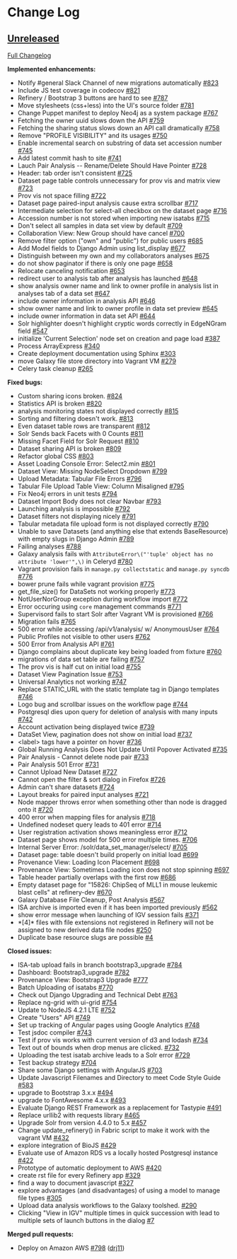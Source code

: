 # Change Log

## [Unreleased](https://github.com/parklab/refinery-platform/tree/HEAD)

[Full Changelog](https://github.com/parklab/refinery-platform/compare/v1.0.0...HEAD)

**Implemented enhancements:**

- Notify \#general Slack Channel of new migrations automatically [\#823](https://github.com/parklab/refinery-platform/issues/823)
- Include JS test coverage in codecov [\#821](https://github.com/parklab/refinery-platform/issues/821)
- Refinery / Bootstrap 3 buttons are hard to see [\#787](https://github.com/parklab/refinery-platform/issues/787)
- Move stylesheets \(css+less\) into the UI's source folder [\#781](https://github.com/parklab/refinery-platform/issues/781)
- Change Puppet manifest to deploy Neo4j as a system package [\#767](https://github.com/parklab/refinery-platform/issues/767)
- Fetching the owner uuid slows down the API [\#759](https://github.com/parklab/refinery-platform/issues/759)
- Fetching the sharing status slows down an API call dramatically [\#758](https://github.com/parklab/refinery-platform/issues/758)
- Remove "PROFILE VISIBILITY" and its usages [\#750](https://github.com/parklab/refinery-platform/issues/750)
- Enable incremental search on substring of data set accession number [\#745](https://github.com/parklab/refinery-platform/issues/745)
- Add latest commit hash to site [\#741](https://github.com/parklab/refinery-platform/issues/741)
- Lauch Pair Analysis -- Rename/Delete Should Have Pointer [\#728](https://github.com/parklab/refinery-platform/issues/728)
- Header: tab order isn't consistent [\#725](https://github.com/parklab/refinery-platform/issues/725)
- Dataset page table controls unnecessary for prov vis and matrix view [\#723](https://github.com/parklab/refinery-platform/issues/723)
- Prov vis not space filling [\#722](https://github.com/parklab/refinery-platform/issues/722)
- Dataset page paired-input analysis cause extra scrollbar [\#717](https://github.com/parklab/refinery-platform/issues/717)
- Intermediate selection for select-all checkbox on the dataset page [\#716](https://github.com/parklab/refinery-platform/issues/716)
- Accession number is not stored when importing new isatabs [\#715](https://github.com/parklab/refinery-platform/issues/715)
- Don't select all samples in data set view by default [\#709](https://github.com/parklab/refinery-platform/issues/709)
- Collaboration View: New Group should have cancel [\#700](https://github.com/parklab/refinery-platform/issues/700)
- Remove filter option \("own" and "public"\) for public users [\#685](https://github.com/parklab/refinery-platform/issues/685)
- Add Model fields to Django Admin using list\_display [\#677](https://github.com/parklab/refinery-platform/issues/677)
- Distinguish between my own and my collaborators analyses [\#675](https://github.com/parklab/refinery-platform/issues/675)
- do not show paginator if there is only one page [\#658](https://github.com/parklab/refinery-platform/issues/658)
- Relocate canceling notification [\#653](https://github.com/parklab/refinery-platform/issues/653)
- redirect user to analysis tab after analysis has launched [\#648](https://github.com/parklab/refinery-platform/issues/648)
- show analysis owner name and link to owner profile in analysis list in analyses tab of a data set [\#647](https://github.com/parklab/refinery-platform/issues/647)
- include owner information in analysis API  [\#646](https://github.com/parklab/refinery-platform/issues/646)
- show owner name and link to owner profile in data set preview [\#645](https://github.com/parklab/refinery-platform/issues/645)
- include owner information in data set API [\#644](https://github.com/parklab/refinery-platform/issues/644)
- Solr highlighter doesn't highlight cryptic words correctly in EdgeNGram field [\#547](https://github.com/parklab/refinery-platform/issues/547)
- initialize 'Current Selection' node set on creation and page load [\#387](https://github.com/parklab/refinery-platform/issues/387)
- Process ArrayExpress [\#340](https://github.com/parklab/refinery-platform/issues/340)
- Create deployment documentation using Sphinx [\#303](https://github.com/parklab/refinery-platform/issues/303)
- move Galaxy file store directory into Vagrant VM [\#279](https://github.com/parklab/refinery-platform/issues/279)
- Celery task cleanup [\#265](https://github.com/parklab/refinery-platform/issues/265)

**Fixed bugs:**

- Custom sharing icons broken. [\#824](https://github.com/parklab/refinery-platform/issues/824)
- Statistics API is broken [\#820](https://github.com/parklab/refinery-platform/issues/820)
- analysis monitoring states not displayed correctly [\#815](https://github.com/parklab/refinery-platform/issues/815)
- Sorting and filtering doesn't work. [\#813](https://github.com/parklab/refinery-platform/issues/813)
- Even dataset table rows are transparent  [\#812](https://github.com/parklab/refinery-platform/issues/812)
- Solr Sends back Facets with 0 Counts [\#811](https://github.com/parklab/refinery-platform/issues/811)
- Missing Facet Field for Solr Request [\#810](https://github.com/parklab/refinery-platform/issues/810)
- Dataset sharing API is broken [\#809](https://github.com/parklab/refinery-platform/issues/809)
- Refactor global CSS [\#803](https://github.com/parklab/refinery-platform/issues/803)
- Asset Loading Console Error: Select2.min  [\#801](https://github.com/parklab/refinery-platform/issues/801)
- Dataset View: Missing NodeSelect Dropdown  [\#799](https://github.com/parklab/refinery-platform/issues/799)
- Upload Metadata: Tabular File Errors [\#796](https://github.com/parklab/refinery-platform/issues/796)
- Tabular File Upload Table View: Column Misaligned [\#795](https://github.com/parklab/refinery-platform/issues/795)
- Fix Neo4j errors in unit tests [\#794](https://github.com/parklab/refinery-platform/issues/794)
- Dataset Import Body does not clear Navbar [\#793](https://github.com/parklab/refinery-platform/issues/793)
- Launching analysis is impossible [\#792](https://github.com/parklab/refinery-platform/issues/792)
- Dataset filters not displaying nicely [\#791](https://github.com/parklab/refinery-platform/issues/791)
- Tabular metadata file upload form is not displayed correctly [\#790](https://github.com/parklab/refinery-platform/issues/790)
- Unable to save Datasets \(and anything else that extends BaseResource\) with empty slugs in Django Admin [\#789](https://github.com/parklab/refinery-platform/issues/789)
- Failing analyses [\#788](https://github.com/parklab/refinery-platform/issues/788)
- Galaxy analysis fails with `AttributeError\("'tuple' object has no attribute 'lower'",\)` in Celeryd [\#780](https://github.com/parklab/refinery-platform/issues/780)
- Vagrant provision fails in `manage.py collectstatic` and `manage.py syncdb` [\#776](https://github.com/parklab/refinery-platform/issues/776)
- bower prune fails while vagrant provision [\#775](https://github.com/parklab/refinery-platform/issues/775)
- get\_file\_size\(\) for DataSets not working properly [\#773](https://github.com/parklab/refinery-platform/issues/773)
- NotUserNorGroup exception during workflow import [\#772](https://github.com/parklab/refinery-platform/issues/772)
- Error occuring using `core` management commands [\#771](https://github.com/parklab/refinery-platform/issues/771)
- Supervisord fails to start Solr after Vagrant VM is provisioned [\#766](https://github.com/parklab/refinery-platform/issues/766)
- Migration fails [\#765](https://github.com/parklab/refinery-platform/issues/765)
- 500 error while accessing /api/v1/analysis/ w/ AnonymousUser [\#764](https://github.com/parklab/refinery-platform/issues/764)
- Public Profiles not visible to other users [\#762](https://github.com/parklab/refinery-platform/issues/762)
- 500 Error from Analysis API  [\#761](https://github.com/parklab/refinery-platform/issues/761)
- Django complains about duplicate key being loaded from fixture [\#760](https://github.com/parklab/refinery-platform/issues/760)
- migrations of data set table are failing [\#757](https://github.com/parklab/refinery-platform/issues/757)
- The prov vis is half cut on initial load [\#755](https://github.com/parklab/refinery-platform/issues/755)
- Dataset View Pagination Issue [\#753](https://github.com/parklab/refinery-platform/issues/753)
- Universal Analytics not working [\#747](https://github.com/parklab/refinery-platform/issues/747)
- Replace STATIC\_URL with the static template tag in Django templates [\#746](https://github.com/parklab/refinery-platform/issues/746)
- Logo bug and scrollbar issues on the workflow page [\#744](https://github.com/parklab/refinery-platform/issues/744)
- Postgresql dies upon query for deletion of analysis with many inputs [\#742](https://github.com/parklab/refinery-platform/issues/742)
- Account activation being displayed twice [\#739](https://github.com/parklab/refinery-platform/issues/739)
- DataSet View, pagination does not show on initial load [\#737](https://github.com/parklab/refinery-platform/issues/737)
- \<label\> tags have a pointer on hover [\#736](https://github.com/parklab/refinery-platform/issues/736)
- Global Running Analysis Does Not Update Until Popover Activated [\#735](https://github.com/parklab/refinery-platform/issues/735)
- Pair Analysis - Cannot delete node pair [\#733](https://github.com/parklab/refinery-platform/issues/733)
- Pair Analysis 501 Error [\#731](https://github.com/parklab/refinery-platform/issues/731)
- Cannot Upload New Dataset  [\#727](https://github.com/parklab/refinery-platform/issues/727)
- Cannot open the filter & sort dialog in Firefox [\#726](https://github.com/parklab/refinery-platform/issues/726)
- Admin can't share datasets [\#724](https://github.com/parklab/refinery-platform/issues/724)
- Layout breaks for paired input analyses [\#721](https://github.com/parklab/refinery-platform/issues/721)
- Node mapper throws error when something other than node is dragged onto it [\#720](https://github.com/parklab/refinery-platform/issues/720)
- 400 error when mapping files for analysis [\#718](https://github.com/parklab/refinery-platform/issues/718)
- Undefined nodeset query leads to 401 error [\#714](https://github.com/parklab/refinery-platform/issues/714)
- User registration activation shows meaningless error [\#712](https://github.com/parklab/refinery-platform/issues/712)
- Dataset page shows model for 500 error multiple times. [\#706](https://github.com/parklab/refinery-platform/issues/706)
- Internal Server Error: /solr/data\_set\_manager/select/ [\#705](https://github.com/parklab/refinery-platform/issues/705)
- Dataset page: table doesn't build properly on initial load [\#699](https://github.com/parklab/refinery-platform/issues/699)
- Provenance View: Loading Icon Placement  [\#698](https://github.com/parklab/refinery-platform/issues/698)
- Provenance View: Sometimes Loading icon does not stop spinning [\#697](https://github.com/parklab/refinery-platform/issues/697)
- Table header partially overlaps with the first row [\#686](https://github.com/parklab/refinery-platform/issues/686)
- Empty dataset page for "15826: ChipSeq of MLL1 in mouse leukemic blast cells" at refinery-dev [\#670](https://github.com/parklab/refinery-platform/issues/670)
- Galaxy Database File Cleanup, Post Analysis [\#567](https://github.com/parklab/refinery-platform/issues/567)
- ISA archive is imported even if it has been imported previously [\#562](https://github.com/parklab/refinery-platform/issues/562)
- show error message when launching of IGV session fails [\#371](https://github.com/parklab/refinery-platform/issues/371)
- \*\[4\]\* files with file extensions not registered in Refinery will not be assigned to new derived data file nodes [\#250](https://github.com/parklab/refinery-platform/issues/250)
- Duplicate base resource slugs are possible [\#4](https://github.com/parklab/refinery-platform/issues/4)

**Closed issues:**

- ISA-tab upload fails in branch bootstrap3\_upgrade [\#784](https://github.com/parklab/refinery-platform/issues/784)
- Dashboard: Bootstrap3\_upgrade [\#782](https://github.com/parklab/refinery-platform/issues/782)
- Provenance View: Bootstrap3 Upgrade [\#777](https://github.com/parklab/refinery-platform/issues/777)
- Batch Uploading of isatabs [\#770](https://github.com/parklab/refinery-platform/issues/770)
- Check out Django Upgrading and Technical Debt [\#763](https://github.com/parklab/refinery-platform/issues/763)
- Replace ng-grid with ui-grid [\#754](https://github.com/parklab/refinery-platform/issues/754)
- Update to NodeJS 4.2.1 LTE [\#752](https://github.com/parklab/refinery-platform/issues/752)
- Create "Users" API [\#749](https://github.com/parklab/refinery-platform/issues/749)
- Set up tracking of Angular pages using Google Analytics [\#748](https://github.com/parklab/refinery-platform/issues/748)
- Test jsdoc compiler [\#743](https://github.com/parklab/refinery-platform/issues/743)
- Test if prov vis works with current version of d3 and lodash [\#734](https://github.com/parklab/refinery-platform/issues/734)
- Text out of bounds when drop menus are clicked. [\#732](https://github.com/parklab/refinery-platform/issues/732)
- Uploading the test isatab archive leads to a Solr error [\#729](https://github.com/parklab/refinery-platform/issues/729)
- Test backup strategy [\#704](https://github.com/parklab/refinery-platform/issues/704)
- Share some Django settings with AngularJS [\#703](https://github.com/parklab/refinery-platform/issues/703)
- Update Javascript Filenames and Directory to meet Code Style Guide [\#583](https://github.com/parklab/refinery-platform/issues/583)
- upgrade to Bootstrap 3.x.x [\#494](https://github.com/parklab/refinery-platform/issues/494)
- upgrade to FontAwesome 4.x.x [\#493](https://github.com/parklab/refinery-platform/issues/493)
- Evaluate Django REST Framework as a replacement for Tastypie [\#491](https://github.com/parklab/refinery-platform/issues/491)
- Replace urllib2 with requests library [\#465](https://github.com/parklab/refinery-platform/issues/465)
- Upgrade Solr from version 4.4.0 to 5.x [\#457](https://github.com/parklab/refinery-platform/issues/457)
- Change update\_refinery\(\) in Fabric script to make it work with the vagrant VM [\#432](https://github.com/parklab/refinery-platform/issues/432)
- explore integration of BioJS [\#429](https://github.com/parklab/refinery-platform/issues/429)
- Evaluate use of Amazon RDS vs a locally hosted Postgresql instance [\#422](https://github.com/parklab/refinery-platform/issues/422)
- Prototype of automatic deployment to AWS [\#420](https://github.com/parklab/refinery-platform/issues/420)
- create rst file for every Refinery app [\#329](https://github.com/parklab/refinery-platform/issues/329)
- find a way to document javascript [\#327](https://github.com/parklab/refinery-platform/issues/327)
- explore advantages \(and disadvantages\) of using a model to manage file types [\#305](https://github.com/parklab/refinery-platform/issues/305)
- Upload data analysis workflows to the Galaxy toolshed. [\#290](https://github.com/parklab/refinery-platform/issues/290)
- Clicking "View in IGV" multiple times in quick succession with lead to multiple sets of launch buttons in the dialog [\#7](https://github.com/parklab/refinery-platform/issues/7)

**Merged pull requests:**

- Deploy on Amazon AWS [\#798](https://github.com/parklab/refinery-platform/pull/798) ([drj11](https://github.com/drj11))
